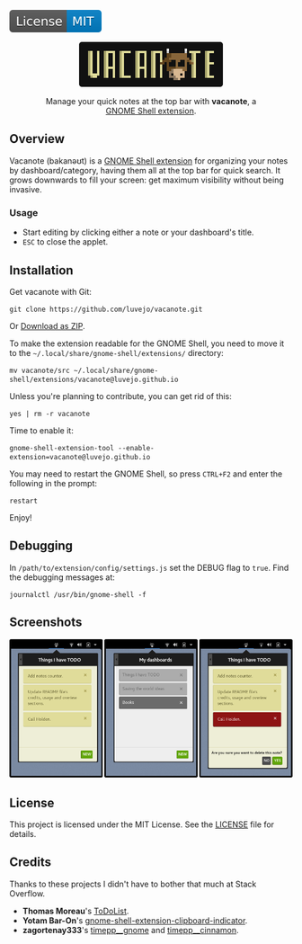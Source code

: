 [![License: MIT](img/license-badge.svg)](LICENSE)

<p align="center">
    <img alt="VACANOTE" src="img/logo.png">
</p>

<p align="center" style="max-width: 380px; margin: auto">
    Manage your quick notes at the top bar with
    <strong>vacanote</strong>, a
    <a href="https://wiki.gnome.org/Projects/GnomeShell/Extensions">GNOME Shell extension</a>.
</p>

## Overview
Vacanote (bakanəʊt) is a [GNOME Shell extension][gnome] for organizing your notes by dashboard/category, having them all at the top bar for quick search. It grows downwards to fill your screen: get maximum visibility without being invasive.

### Usage
- Start editing by clicking either a note or your dashboard's title.
- `ESC` to close the applet.

## Installation

Get vacanote with Git:

    git clone https://github.com/luvejo/vacanote.git

Or  [Download as ZIP][zip-download].

To make the extension readable for the GNOME Shell, you need to move it to the `~/.local/share/gnome-shell/extensions/` directory:

    mv vacanote/src ~/.local/share/gnome-shell/extensions/vacanote@luvejo.github.io

Unless you're planning to contribute, you can get rid of this:

    yes | rm -r vacanote

Time to enable it:

    gnome-shell-extension-tool --enable-extension=vacanote@luvejo.github.io

You may need to restart the GNOME Shell, so press `CTRL+F2` and enter the following in the prompt:

    restart

Enjoy!

## Debugging

In `/path/to/extension/config/settings.js` set the DEBUG flag to `true`. Find the debugging messages at:

    journalctl /usr/bin/gnome-shell -f


## Screenshots

![screenshot](img/screenshots.png)

## License

This project is licensed under the MIT License. See the [LICENSE](LICENSE) file for details.

## Credits
Thanks to these projects I didn't have to bother that much at Stack Overflow.
- **Thomas Moreau**'s  [ToDoList][todolist].
- **Yotam Bar-On**'s [gnome-shell-extension-clipboard-indicator][clipboard-indicator].
- **zagortenay333**'s [timepp__gnome][timepp-gnome] and [timepp__cinnamon][timepp-cinnamon].


[gnome]: https://wiki.gnome.org/Projects/GnomeShell/Extensions
[zip-download]: https://github.com/luvejo/vacanote/archive/master.zip
[todolist]: https://github.com/tomMoral/ToDoList
[clipboard-indicator]: https://github.com/Tudmotu/gnome-shell-extension-clipboard-indicator
[timepp-gnome]: https://github.com/zagortenay333/timepp__gnome
[timepp-cinnamon]: https://github.com/zagortenay333/timepp__cinnamon
